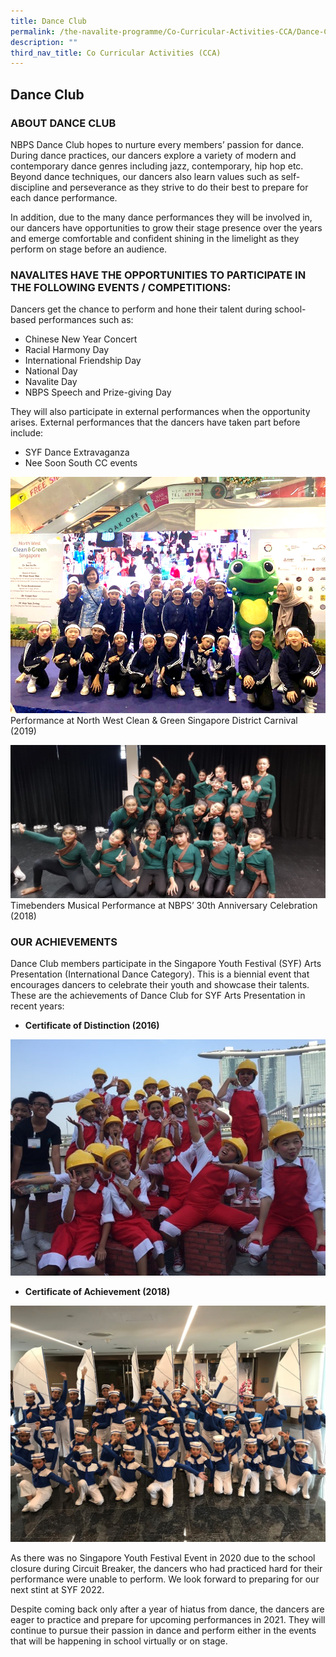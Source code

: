 ```yaml
---
title: Dance Club
permalink: /the-navalite-programme/Co-Curricular-Activities-CCA/Dance-Club/
description: ""
third_nav_title: Co Curricular Activities (CCA)
---
```



## Dance Club

### ABOUT DANCE CLUB

NBPS Dance Club hopes to nurture every members’ passion for dance. During dance practices, our dancers explore a variety of modern and contemporary dance genres including jazz, contemporary, hip hop etc. Beyond dance techniques, our dancers also learn values such as self-discipline and perseverance as they strive to do their best to prepare for each dance performance. 

In addition, due to the many dance performances they will be involved in, our dancers have opportunities to grow their stage presence over the years and emerge comfortable and confident shining in the limelight as they perform on stage before an audience.

### NAVALITES HAVE THE OPPORTUNITIES TO PARTICIPATE IN THE FOLLOWING EVENTS / COMPETITIONS:

Dancers get the chance to perform and hone their talent during school-based performances such as: 

*   Chinese New Year Concert 
*   Racial Harmony Day 
*   International Friendship Day 
*   National Day  
*   Navalite Day
*   NBPS Speech and Prize-giving Day   

They will also participate in external performances when the opportunity arises. External performances that the dancers have taken part before include:   

*   SYF Dance Extravaganza
*   Nee Soon South CC events

![](/images/northwest%20and%20clean.png)
Performance at North West Clean & Green Singapore District Carnival (2019)

![](/images/timebenders.jpeg)
Timebenders Musical Performance at NBPS’ 30th Anniversary Celebration (2018)

### OUR ACHIEVEMENTS

Dance Club members participate in the Singapore Youth Festival (SYF) Arts Presentation (International Dance Category). This is a biennial event that encourages dancers to celebrate their youth and showcase their talents. These are the achievements of Dance Club for SYF Arts Presentation in recent years: 

*   **Certificate of Distinction (2016)**

![](/images/COD.jpeg)

  
* **Certificate of Achievement (2018)**

![](/images/COA.jpeg)

As there was no Singapore Youth Festival Event in 2020 due to the school closure during Circuit Breaker, the dancers who had practiced hard for their performance were unable to perform. We look forward to preparing for our next stint at SYF 2022. 

Despite coming back only after a year of hiatus from dance, the dancers are eager to practice and prepare for upcoming performances in 2021. They will continue to pursue their passion in dance and perform either in the events that will be happening in school virtually or on stage.